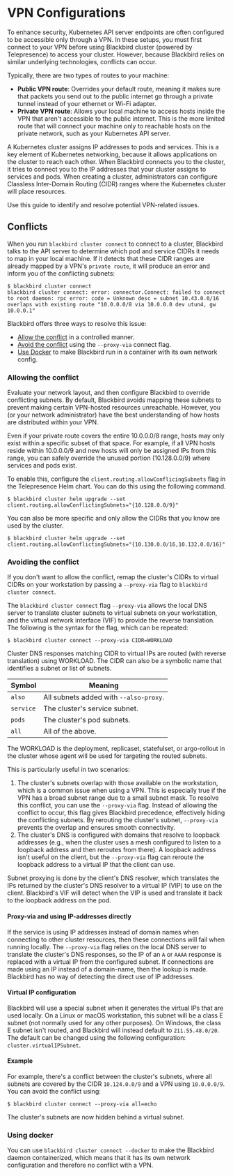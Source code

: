 # VPN Configurations

To enhance security, Kubernetes API server endpoints are often configured to be accessible only through a VPN. In these setups, you must first connect to your VPN before using Blackbird cluster (powered by Telepresence) to access your cluster. However, because Blackbird relies on similar underlying technologies, conflicts can occur.

Typically, there are two types of routes to your machine:

* **Public VPN route**: Overrides your default route, meaning it makes sure that packets you send out to the public internet go through a private tunnel instead of your ethernet or Wi-Fi adapter.
* **Private VPN route**: Allows your local machine to access hosts inside the VPN that aren't accessible to the public internet. This is the more limited route that will connect your machine only to reachable hosts on the private network, such as your Kubernetes API server.

A Kubernetes cluster assigns IP addresses to pods and services. This is a key element of Kubernetes networking, because it allows applications on the cluster to reach each other. When Blackbird connects you to the cluster, it tries to connect you to the IP addresses that your cluster assigns to services and pods. When creating a cluster, administrators can configure Classless Inter-Domain Routing (CIDR) ranges where the Kubernetes cluster will place resources.

Use this guide to identify and resolve potential VPN-related issues.

## Conflicts

When you run `blackbird cluster connect` to connect to a cluster, Blackbird talks to the API server to determine which pod and service CIDRs it needs to map in your local machine. If it detects that these CIDR ranges are already mapped by a VPN's `private route`, it will produce an error and inform you of the conflicting subnets:

```console
$ blackbird cluster connect
blackbird cluster connect: error: connector.Connect: failed to connect to root daemon: rpc error: code = Unknown desc = subnet 10.43.0.0/16 overlaps with existing route "10.0.0.0/8 via 10.0.0.0 dev utun4, gw 10.0.0.1"
```

Blackbird offers three ways to resolve this issue:

* [Allow the conflict](vpn-configurations.md#allowing-the-conflict) in a controlled manner.
* [Avoid the conflict](vpn-configurations.md#avoiding-the-conflict) using the `--proxy-via` connect flag.
* [Use Docker](vpn-configurations.md#using-docker) to make Blackbird run in a container with its own network config.

### Allowing the conflict

Evaluate your network layout, and then configure Blackbird to override conflicting subnets. By default, Blackbird avoids mapping these subnets to prevent making certain VPN-hosted resources unreachable. However, you (or your network administrator) have the best understanding of how hosts are distributed within your VPN.

Even if your private route covers the entire 10.0.0.0/8 range, hosts may only exist within a specific subset of that space. For example, if all VPN hosts reside within 10.0.0.0/9 and new hosts will only be assigned IPs from this range, you can safely override the unused portion (10.128.0.0/9) where services and pods exist.

To enable this, configure the `client.routing.allowConflicingSubnets` flag in the Telepresence Helm chart. You can do this using the following command.

```console
$ blackbird cluster helm upgrade --set client.routing.allowConflictingSubnets="{10.128.0.0/9}"
```

You can also be more specific and only allow the CIDRs that you know are used by the cluster.

```console
$ blackbird cluster helm upgrade --set client.routing.allowConflictingSubnets="{10.130.0.0/16,10.132.0.0/16}"
```

### Avoiding the conflict

If you don't want to allow the conflict, remap the cluster's CIDRs to virtual CIDRs on your workstation by passing a `--proxy-via` flag to `blackbird cluster connect`.

The `blackbird cluster connect` flag `--proxy-via` allows the local DNS server to translate cluster subnets to virtual subnets on your workstation, and the virtual network interface (VIF) to provide the reverse translation. The following is the syntax for the flag, which can be repeated:

```console
$ blackbird cluster connect --proxy-via CIDR=WORKLOAD
```

Cluster DNS responses matching CIDR to virtual IPs are routed (with reverse translation) using WORKLOAD. The CIDR can also be a symbolic name that identifies a subnet or list of subnets.

| Symbol    | Meaning                                |
| --------- | -------------------------------------- |
| `also`    | All subnets added with `--also-proxy`. |
| `service` | The cluster's service subnet.          |
| `pods`    | The cluster's pod subnets.             |
| `all`     | All of the above.                      |

The WORKLOAD is the deployment, replicaset, statefulset, or argo-rollout in the cluster whose agent will be used for targeting the routed subnets.

This is particularly useful in two scenarios:

1. The cluster's subnets overlap with those available on the workstation, which is a common issue when using a VPN. This is especially true if the VPN has a broad subnet range due to a small subnet mask. To resolve this conflict, you can use the `--proxy-via` flag. Instead of allowing the conflict to occur, this flag gives Blackbird precedence, effectively hiding the conflicting subnets. By rerouting the cluster's subnet, `--proxy-via` prevents the overlap and ensures smooth connectivity.
2. The cluster's DNS is configured with domains that resolve to loopback addresses (e.g., when the cluster uses a mesh configured to listen to a loopback address and then reroutes from there). A loopback address isn't useful on the client, but the `--proxy-via` flag can reroute the loopback address to a virtual IP that the client can use.

Subnet proxying is done by the client's DNS resolver, which translates the IPs returned by the cluster's DNS resolver to a virtual IP (VIP) to use on the client. Blackbird's VIF will detect when the VIP is used and translate it back to the loopback address on the pod.

#### Proxy-via and using IP-addresses directly

If the service is using IP addresses instead of domain names when connecting to other cluster resources, then these connections will fail when running locally. The `--proxy-via` flag relies on the local DNS server to translate the cluster's DNS responses, so the IP of an `A` or `AAAA` response is replaced with a virtual IP from the configured subnet. If connections are made using an IP instead of a domain-name, then the lookup is made. Blackbird has no way of detecting the direct use of IP addresses.

#### Virtual IP configuration

Blackbird will use a special subnet when it generates the virtual IPs that are used locally. On a Linux or macOS workstation, this subnet will be a class E subnet (not normally used for any other purposes). On Windows, the class E subnet isn't routed, and Blackbird will instead default to `211.55.48.0/20`. The default can be changed using the following configuration: `cluster.virtualIPSubnet`.

#### Example

For example, there's a conflict between the cluster's subnets, where all subnets are covered by the CIDR `10.124.0.0/9` and a VPN using `10.0.0.0/9`. You can avoid the conflict using:

```console
$ blackbird cluster connect --proxy-via all=echo
```

The cluster's subnets are now hidden behind a virtual subnet.

### Using docker

You can use `blackbird cluster connect --docker` to make the Blackbird daemon containerized, which means that it has its own network configuration and therefore no conflict with a VPN.
